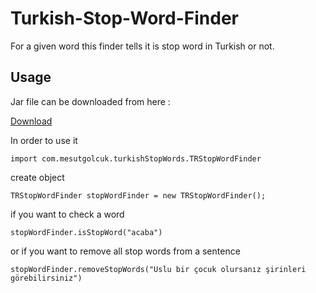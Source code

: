 # Turkish-Stop-Word-Finder

For a given word this finder tells it is stop word in Turkish or not.

## Usage
Jar file can be downloaded from here : 

[Download](https://drive.google.com/open?id=0B8NOqXJ764gpWlNvVGtNbTZwYlU)

In order to use it 
```
import com.mesutgolcuk.turkishStopWords.TRStopWordFinder
```
create object
```
TRStopWordFinder stopWordFinder = new TRStopWordFinder();
```
if you want to check a word
```
stopWordFinder.isStopWord("acaba")
```

or if you want to remove all stop words from a sentence 
```
stopWordFinder.removeStopWords("Uslu bir çocuk olursanız şirinleri görebilirsiniz")
```

